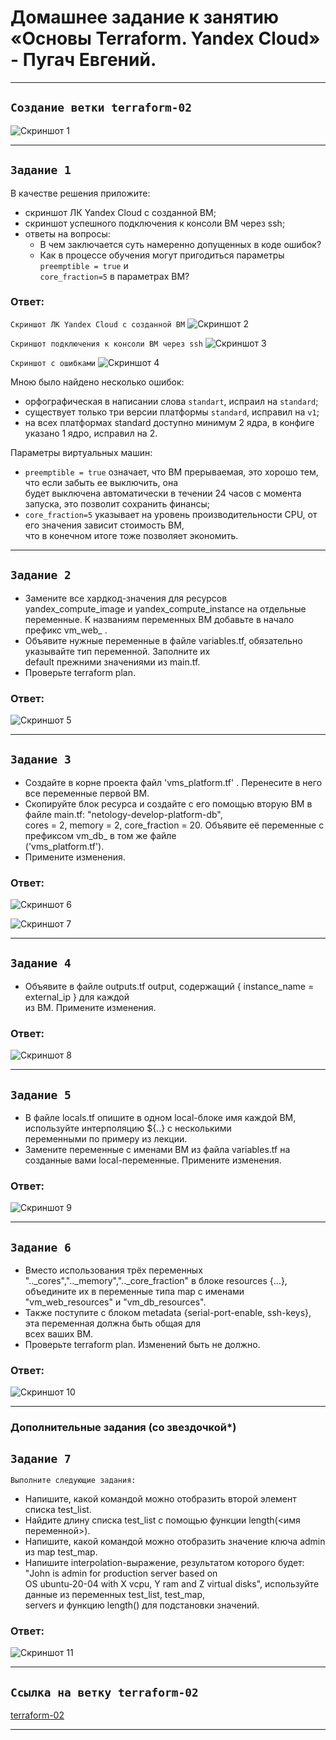 # Домашнее задание к занятию «Основы Terraform. Yandex Cloud» - Пугач Евгений.


---

## `Создание ветки terraform-02`

![Скриншот 1](https://github.com/PugachEV72/ter-hw-01/blob/terraform-02/img/2023-09-10_13-07-20.png)

---

## `Задание 1`

В качестве решения приложите:

- скриншот ЛК Yandex Cloud с созданной ВМ;
- скриншот успешного подключения к консоли ВМ через ssh;
- ответы на вопросы:
  - В чем заключается суть намеренно допущенных в коде ошибок? 
  - Как в процессе обучения могут пригодиться параметры `preemptible = true` и  
 `core_fraction=5` в параметрах ВМ?

### Ответ:

`Скриншот ЛК Yandex Cloud с созданной ВМ`
![Скриншот 2](https://github.com/PugachEV72/ter-hw-01/blob/terraform-02/img/2023-09-05_17-05-41.png)

`Скриншот подключения к консоли ВМ через ssh`
![Скриншот 3](https://github.com/PugachEV72/ter-hw-01/blob/terraform-02/img/2023-09-05_17-20-52.png)

`Скриншот с ошибками`
![Скриншот 4](https://github.com/PugachEV72/ter-hw-01/blob/terraform-02/img/2023-09-10_14-31-07.png)

Мною было найдено несколько ошибок:
- орфографическая в написании слова `standart`, испраил на `standard`;
- существует только три версии платформы `standard`, исправил на `v1`;
- на всех платформах standard доступно минимум 2 ядра, в конфиге указано 1 ядро, исправил на 2.

Параметры виртуальных машин:
- `preemptible = true` означает, что ВМ прерываемая, это хорошо тем, что если забыть ее выключить, она  
 будет выключена автоматически в течении 24 часов с момента запуска, это позволит сохранить финансы;
- `core_fraction=5` указывает на уровень производительности CPU, от его значения зависит стоимость ВМ,  
 что в конечном итоге тоже позволяет экономить. 

---

## `Задание 2`

- Замените все хардкод-значения для ресурсов yandex_compute_image и yandex_compute_instance на отдельные  
 переменные. К названиям переменных ВМ добавьте в начало префикс vm_web_ .
- Объявите нужные переменные в файле variables.tf, обязательно указывайте тип переменной. Заполните их  
 default прежними значениями из main.tf.
- Проверьте terraform plan.

### Ответ:

![Скриншот 5](https://github.com/PugachEV72/ter-hw-01/blob/terraform-02/img/2023-09-10_16-07-59.png)

---

## `Задание 3`

- Создайте в корне проекта файл 'vms_platform.tf' . Перенесите в него все переменные первой ВМ.
- Скопируйте блок ресурса и создайте с его помощью вторую ВМ в файле main.tf: "netology-develop-platform-db",  
 cores = 2, memory = 2, core_fraction = 20. Объявите её переменные с префиксом vm_db_ в том же файле  
 ('vms_platform.tf').
- Примените изменения.

### Ответ:

![Скриншот 6](https://github.com/PugachEV72/ter-hw-01/blob/terraform-02/img/2023-09-10_16-23-03.png)

![Скриншот 7](https://github.com/PugachEV72/ter-hw-01/blob/terraform-02/img/2023-09-09_18-34-55.png)

---

## `Задание 4`

- Объявите в файле outputs.tf output, содержащий { instance_name = external_ip } для каждой  
 из ВМ. Примените изменения.

### Ответ:

![Скриншот 8](https://github.com/PugachEV72/ter-hw-01/blob/terraform-02/img/2023-09-10_16-32-18.png)

---

## `Задание 5`

- В файле locals.tf опишите в одном local-блоке имя каждой ВМ, используйте интерполяцию ${..} с несколькими  
 переменными по примеру из лекции.
- Замените переменные с именами ВМ из файла variables.tf на созданные вами local-переменные. Примените изменения.

### Ответ:

![Скриншот 9](https://github.com/PugachEV72/ter-hw-01/blob/terraform-02/img/2023-09-09_21-26-23.png)

---

## `Задание 6`

- Вместо использования трёх переменных ".._cores",".._memory",".._core_fraction" в блоке resources {...},  
 объедините их в переменные типа map с именами "vm_web_resources" и "vm_db_resources". 
- Также поступите с блоком metadata {serial-port-enable, ssh-keys}, эта переменная должна быть общая для  
 всех ваших ВМ.
- Проверьте terraform plan. Изменений быть не должно.

### Ответ:

![Скриншот 10](https://github.com/PugachEV72/ter-hw-01/blob/terraform-02/img/2023-09-10_16-44-37.png)

---

### Дополнительные задания (со звездочкой*)

## `Задание 7`

`Выполните следующие задания:`
- Напишите, какой командой можно отобразить второй элемент списка test_list.
- Найдите длину списка test_list с помощью функции length(<имя переменной>).
- Напишите, какой командой можно отобразить значение ключа admin из map test_map.
- Напишите interpolation-выражение, результатом которого будет: "John is admin for production server based on  
 OS ubuntu-20-04 with X vcpu, Y ram and Z virtual disks", используйте данные из переменных test_list, test_map,  
 servers и функцию length() для подстановки значений.

### Ответ:

![Скриншот 11](https://github.com/PugachEV72/ter-hw-01/blob/terraform-02/img/2023-09-10_00-14-31.png)

---

## `Ссылка на ветку terraform-02`

[terraform-02](https://github.com/PugachEV72/ter-hw-01/tree/terraform-02)

---

